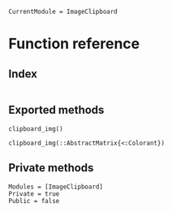 ```@meta
CurrentModule = ImageClipboard
```

# Function reference

## Index
```@index
```

## Exported methods

```@docs
clipboard_img()
```

```@docs
clipboard_img(::AbstractMatrix{<:Colorant})
```

## Private methods
```@autodocs
Modules = [ImageClipboard]
Private = true
Public = false
```